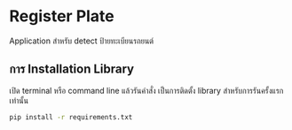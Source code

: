 # Register Plate

Application สำหรับ detect ป้ายทะเบียนรถยนต์

## การ Installation Library

เปิด terminal หรือ command line แล้วรันคำสั่ง เป็นการติดตั้ง library สำหรับการรันครั้งแรกเท่านั้น

```bash
pip install -r requirements.txt
